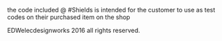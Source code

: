 the code included @ #Shields is intended for the customer to use as test codes on their purchased item on the shop

EDWelecdesignworks 2016 all rights reserved.
